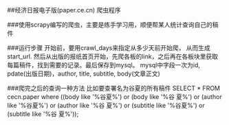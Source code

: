 ##经济日报电子版(paper.ce.cn) 爬虫程序

###使用scrapy编写的爬虫，主要是练手学习用，顺便帮某人统计查询自己的稿件

###运行步骤
开始前，要用crawl_days来指定从多少天前开始爬， 从而生成start_url. 然后从出版的报纸首页开始，先爬各板的link，之后再在各板块里获取每篇稿件，找到需要的记录。最后保存到mysql。
mysql中字段一次为id, pdate(出版日期)，author, title, subtitle, body(文章正文)

###爬完之后的查询一种方法
比如要查署名为谷夏的所有稿件
SELECT * FROM cecn.paper where ((body like '%谷夏%') or (body like '%谷 夏%') or (author like '%谷夏%') or (author like '%谷 夏%') or (subtitle like '%谷夏%') or (subtitle like '%谷 夏%'));
